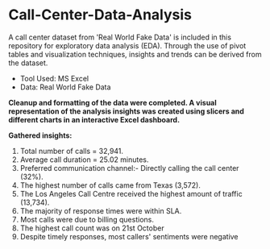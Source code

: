 # Call-Center-Data-Analysis
A call center dataset from 'Real World Fake Data' is included in this repository for exploratory data analysis (EDA). Through the use of pivot tables and visualization techniques, insights and trends can be derived from the dataset.

* Tool Used: MS Excel
* Data: Real World Fake Data

**Cleanup and formatting of the data were completed. A visual representation of the analysis insights was created using slicers and different charts in an interactive Excel dashboard.**

**Gathered insights:**
1. Total number of calls = 32,941.
2. Average call duration = 25.02 minutes.
3. Preferred communication channel:- Directly calling the call center (32%).
4. The highest number of calls came from Texas (3,572).
5. The Los Angeles Call Centre received the highest amount of traffic (13,734).
6. The majority of response times were within SLA.
7. Most calls were due to billing questions.
8. The highest call count was on 21st October
9. Despite timely responses, most callers' sentiments were negative
